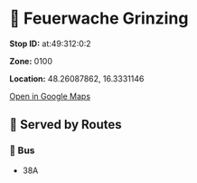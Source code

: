 # 🚉 Feuerwache Grinzing


**Stop ID:** at:49:312:0:2

**Zone:** 0100

**Location:** 48.26087862, 16.3331146

[Open in Google Maps](https://www.google.com/maps?q=48.26087862,16.3331146)

## 🚆 Served by Routes

### 🚌 Bus
- 38A